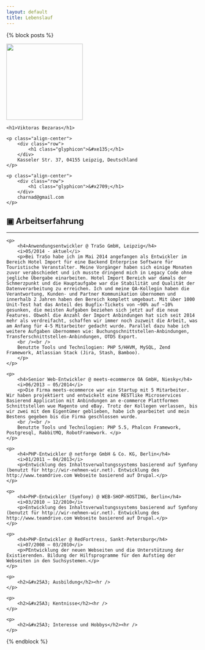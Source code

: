 ```yaml
---
layout: default
title: Lebenslauf
---
```


{% block posts %}

<div class="col-md-3 text-center">
    <img src="" class="img-thumbnail" style="border: 1px; height: 200px; width: 200px;">

    <h1>Viktoras Bezaras</h1>

    <p class="align-center">
        <div class="row">
            <h1 class="glyphicon">&#xe135;</h1>
        </div>
        Kasseler Str. 37, 04155 Leipzig, Deutschland
    </p>

    <p class="align-center">
        <div class="row">
            <h1 class="glyphicon">&#x2709;</h1>
        </div>
        charnad@gmail.com
    </p>
</div>

<div class="col-md-9">
    <p>
        <h2>&#x25A3; Arbeitserfahrung</h2><hr />
    </p>

    <p>
        <h4>Anwendungsentwickler @ TraSo GmbH, Leipzig</h4>
        <i>05/2014 - aktuel</i>
        <p>Bei TraSo habe ich im Mai 2014 angefangen als Entwickler im Bereich Hotel Import für eine Backend Enterprise Software für Touristische Veranstalter. Meine Vorgänger haben sich einige Monaten zuvor verabschiedet und ich musste dringend mich in Legacy Code ohne jegliche Übergabe einarbeiten. Hotel Import Bereich war damals der Schmerzpunkt und die Hauptaufgabe war die Stabilität und Qualität der Datenverarbeitung zu erreichen. Ich und meine QA-Kollegin haben die Verantwortung, Kunden- und Partner Kommunikation übernomen und innerhalb 2 Jahren haben den Bereich komplett umgebaut. Mit über 1000 Unit-Test hat das Anteil des Bugfix-Tickets von ~90% auf ~10% gesunken, die meisten Aufgaben beziehen sich jetzt auf die neue Features. Obwohl die Anzahl der Import Anbindungen hat sich seit 2014 mehr als verdreifacht, schaffen wir immer noch zuzweit die Arbeit, was am Anfang für 4-5 Mitarbeiter gedacht wurde. Parallel dazu habe ich weitere Aufgaben übernommen wie: Buchungschnittstellen-Anbindungen, Transferschnittstellen-Anbindungen, OTDS Export.
        <br /><br />
        Benutzte Tools und Technilogien: PHP 5/HHVM, MySQL, Zend Framework, Atlassian Stack (Jira, Stash, Bamboo).
        </p>
    </p>

    <p>
        <h4>Senior Web-Entwickler @ meets-ecommerce OA GmbH, Niesky</h4>
        <i>06/2013 – 05/2014</i>
        <p>Die Firma meets-ecommerce war ein Startup mit 5 Mitarbeiter. Wir haben projektiert und entwickelt eine RESTlike Microservices Basierend Application mit Anbindungen an e-commerce Plattformen Schnittstellen wue Magento und eBay. Trotz der Kollegen verlassen, bis wir zwei mit dem Eigentümer geblieben, habe ich gearbeitet und mein Bestens gegeben bis die Firma geschlossen wurde.
        <br /><br />
        Benutzte Tools und Technilogien: PHP 5.5, Phalcon Framework, Postgresql, RabbitMQ, RobotFramework. </p>
    </p>

    <p>
        <h4>PHP-Entwickler @ netforge GmbH & Co. KG, Berlin</h4>
        <i>01/2011 – 04/2013</i>
        <p>Entwicklung des Inhaltsverwaltungssystems basierend auf Symfony (benutzt für http://wir-nehmen-wir.net). Entwicklung des http://www.teamdrive.com Webseite basierend auf Drupal.</p>
    </p>

    <p>
        <h4>PHP-Entwickler (Symfony) @ WEB-SHOP-HOSTING, Berlin</h4>
        <i>03/2010 – 12/2010</i>
        <p>Entwicklung des Inhaltsverwaltungssystems basierend auf Symfony (benutzt für http://wir-nehmen-wir.net). Entwicklung des http://www.teamdrive.com Webseite basierend auf Drupal.</p>
    </p>

    <p>
        <h4>PHP-Entwickler @ RedFortress, Sankt-Petersburg</h4>
        <i>07/2008 – 03/2010</i>
        <p>PEntwicklung der neuen Webseiten und die Unterstützung der Existierenden. Bildung der Hilfsprogramme für den Aufstieg der Webseiten in den Suchsystemen.</p>
    </p>

    <p>
        <h2>&#x25A3; Ausbildung</h2><hr />
    </p>

    <p>
        <h2>&#x25A3; Kentnisse</h2><hr />
    </p>

    <p>
        <h2>&#x25A3; Interesse und Hobbys</h2><hr />
    </p>
</div>
{% endblock %}
   